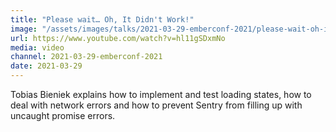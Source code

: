 ```yaml
---
title: "Please wait… Oh, It Didn't Work!"
image: "/assets/images/talks/2021-03-29-emberconf-2021/please-wait-oh-it-didnt-work.jpg"
url: https://www.youtube.com/watch?v=hl11gSDxmNo
media: video
channel: 2021-03-29-emberconf-2021
date: 2021-03-29
---
```


Tobias Bieniek explains how to implement and test loading states, how to deal
with network errors and how to prevent Sentry from filling up with uncaught
promise errors.
